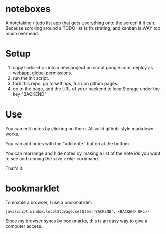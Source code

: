 # noteboxes
A notetaking / todo list app that gets everything onto the screen if it can. Because scrolling around a TODO list is frustrating, and kanban is WAY too much overhead.

# Setup
1. copy `backend.gs` into a new project on script.google.com; deploy as webapp, global permissions.
1. run the init script.
1. fork this repo, go to settings, turn on github pages.
1. go to the page, add the URL of your backend to localStorage under the key "BACKEND"

# Use
You can edit notes by clicking on them. All valid github-style markdown works.

You can add notes with the "add note" button at the bottom.

You can rearrange and hide notes by making a list of the note ids you want to see and running the `save_order` command.

That's it.

# bookmarklet

To enable a browser, I use a bookmarklet: 
```
javascript:window.localStorage.setItem('BACKEND', <BACKEND URL>)
```
Since my browser syncs by bookmarks, this is an easy way to give a computer access.
